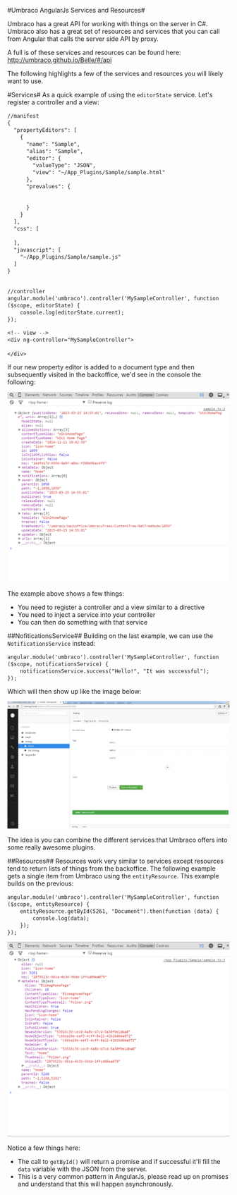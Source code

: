 #Umbraco AngularJs Services and Resources#

Umbraco has a great API for working with things on the server in C#.  Umbraco also has a great set of resources and services that you can call from Angular that calls the server side API by proxy.

A full is of these services and resources can be found here: http://umbraco.github.io/Belle/#/api

The following highlights a few of the services and resources you will likely want to use.

#Services#
As a quick example of using the `editorState` service.  Let's register a controller and a view:

```
//manifest
{
  "propertyEditors": [
    {
      "name": "Sample",
      "alias": "Sample",
      "editor": {
        "valueType": "JSON",
        "view": "~/App_Plugins/Sample/sample.html"
      },
      "prevalues": {
        
        
      }
    }
  ],
  "css": [
   
  ],
  "javascript": [
    "~/App_Plugins/Sample/sample.js"
  ]
}


```

```
//controller
angular.module('umbraco').controller('MySampleController', function ($scope, editorState) {
    console.log(editorState.current);
});
```

```
<!-- view -->
<div ng-controller="MySampleController">

</div>
```

If our new property editor is added to a document type and then subsequently visited in the backoffice, we'd see in the console the following:

![editorState](assets/editorState.png)

The example above shows a few things:

* You need to register a controller and a view similar to a directive
* You need to inject a service into your controller
* You can then do something with that service

##NofiticationsService##
Building on the last example, we can use the `NotificationsService` instead:

```
angular.module('umbraco').controller('MySampleController', function ($scope, notificationsService) {
    notificationsService.success("Hello!", "It was successful");
});
```

Which will then show up like the image below:

![notification](assets/notification-success.png)

The idea is you can combine the different services that Umbraco offers into some really awesome plugins.

##Resources##
Resources work very similar to services except resources tend to return lists of things from the backoffice.  The following example gets a single item from Umbraco using the `entityResource`.  This example builds on the previous:

```
angular.module('umbraco').controller('MySampleController', function ($scope, entityResource) {
    entityResource.getById(5261, "Document").then(function (data) {
        console.log(data);
    });
});
```

![entityResource](assets/entityResource.png)

Notice a few things here:
* The call to `getById()` will return a promise and if successful it'll fill the `data` variable with the JSON from the server.
* This is a very common pattern in AngularJs, please read up on promises and understand that this will happen asynchronously.